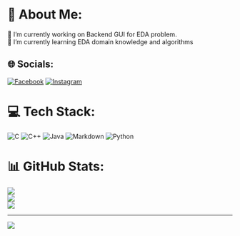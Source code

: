 # 💫 About Me:
🔭 I’m currently working on Backend GUI for EDA problem.<br>🌱 I’m currently learning EDA domain knowledge and algorithms


## 🌐 Socials:
[![Facebook](https://img.shields.io/badge/Facebook-%231877F2.svg?logo=Facebook&logoColor=white)](https://facebook.com/周柏宇) [![Instagram](https://img.shields.io/badge/Instagram-%23E4405F.svg?logo=Instagram&logoColor=white)](https://instagram.com/chou_po_yu) 

# 💻 Tech Stack:
![C](https://img.shields.io/badge/c-%2300599C.svg?style=for-the-badge&logo=c&logoColor=white) ![C++](https://img.shields.io/badge/c++-%2300599C.svg?style=for-the-badge&logo=c%2B%2B&logoColor=white) ![Java](https://img.shields.io/badge/java-%23ED8B00.svg?style=for-the-badge&logo=openjdk&logoColor=white) ![Markdown](https://img.shields.io/badge/markdown-%23000000.svg?style=for-the-badge&logo=markdown&logoColor=white) ![Python](https://img.shields.io/badge/python-3670A0?style=for-the-badge&logo=python&logoColor=ffdd54)
# 📊 GitHub Stats:
![](https://github-readme-stats.vercel.app/api?username=MeowOhMeow&theme=dark&hide_border=false&include_all_commits=false&count_private=false)<br/>
![](https://github-readme-streak-stats.herokuapp.com/?user=MeowOhMeow&theme=dark&hide_border=false)<br/>
![](https://github-readme-stats.vercel.app/api/top-langs/?username=MeowOhMeow&theme=dark&hide_border=false&include_all_commits=false&count_private=false&layout=compact)

---
[![](https://visitcount.itsvg.in/api?id=MeowOhMeow&icon=0&color=0)](https://visitcount.itsvg.in)

<!-- Proudly created with GPRM ( https://gprm.itsvg.in ) -->
